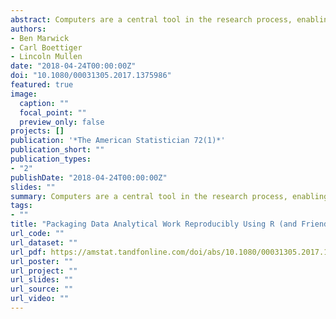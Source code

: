 ```yaml
---
abstract: Computers are a central tool in the research process, enabling complex and large-scale data analysis. As computer-based research has increased in complexity, so have the challenges of ensuring that this research is reproducible. To address this challenge, we review the concept of the research compendium as a solution for providing a standard and easily recognizable way for organizing the digital materials of a research project to enable other researchers to inspect, reproduce, and extend the research. We investigate how the structure and tooling of software packages of the R programming language are being used to produce research compendia in a variety of disciplines. We also describe how software engineering tools and services are being used by researchers to streamline working with research compendia. Using real-world examples, we show how researchers can improve the reproducibility of their work using research compendia based on R packages and related tools.
authors:
- Ben Marwick
- Carl Boettiger
- Lincoln Mullen
date: "2018-04-24T00:00:00Z"
doi: "10.1080/00031305.2017.1375986"
featured: true
image:
  caption: ""
  focal_point: ""
  preview_only: false
projects: []
publication: '*The American Statistician 72(1)*'
publication_short: ""
publication_types:
- "2"
publishDate: "2018-04-24T00:00:00Z"
slides: ""
summary: Computers are a central tool in the research process, enabling complex and large-scale data analysis. As computer-based research has increased in complexity, so have the challenges of ensuring that this research is reproducible. To address this challenge, we review the concept of the research compendium as a solution for providing a standard and easily recognizable way for organizing the digital materials of a research project to enable other researchers to inspect, reproduce, and extend the research. We investigate how the structure and tooling of software packages of the R programming language are being used to produce research compendia in a variety of disciplines. We also describe how software engineering tools and services are being used by researchers to streamline working with research compendia. Using real-world examples, we show how researchers can improve the reproducibility of their work using research compendia based on R packages and related tools.
tags:
- ""
title: "Packaging Data Analytical Work Reproducibly Using R (and Friends)"
url_code: ""
url_dataset: ""
url_pdf: https://amstat.tandfonline.com/doi/abs/10.1080/00031305.2017.1375986?needAccess=true#aHR0cHM6Ly9hbXN0YXQudGFuZGZvbmxpbmUuY29tL2RvaS9wZGYvMTAuMTA4MC8wMDAzMTMwNS4yMDE3LjEzNzU5ODY/bmVlZEFjY2Vzcz10cnVlQEBAMA==
url_poster: ""
url_project: ""
url_slides: ""
url_source: ""
url_video: ""
---
```

